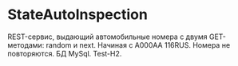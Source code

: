# StateAutoInspection
 REST-сервис, выдающий автомобильные номера c  двумя GET-методами: random и next. Начиная с А000АА 116RUS. Номера не повторяются. БД MySql. Test-H2.
